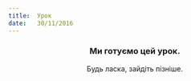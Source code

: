 ```yaml
---
title:  Урок
date:   30/11/2016
---
```


### <center>Ми готуємо цей урок.</center>
<center>Будь ласка, зайдіть пізніше.</center>